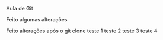 Aula de Git

Feito algumas alterações

Feito alterações após o git clone
teste 1
teste 2
teste 3
teste 4
